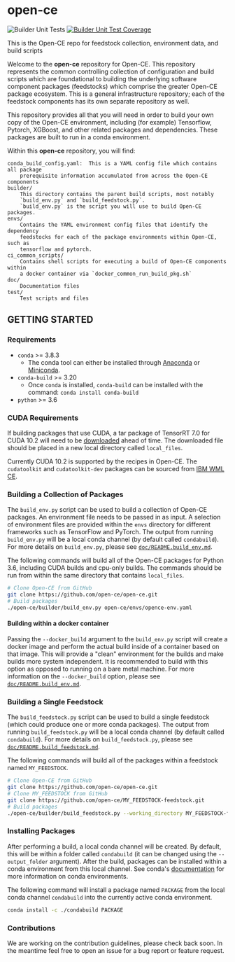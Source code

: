 # open-ce

![Builder Unit Tests](https://github.com/open-ce/open-ce/workflows/Open-CE%20Builder%20Unit%20Tests/badge.svg)
[![Builder Unit Test Coverage](https://codecov.io/gh/open-ce/open-ce/branch/master/graph/badge.svg)](https://codecov.io/gh/open-ce/open-ce)

This is the Open-CE repo for feedstock collection, environment data, and build scripts

Welcome to the **open-ce** repository for Open-CE. This repository
represents the common controlling collection of configuration and
build scripts which are foundational to building the underlying
software component packages (feedstocks) which comprise the greater Open-CE
package ecosystem.  This is a general infrastructure repository; each of the
feedstock components has its own separate repository as well.

This repository provides all that you will need in order to build your own copy
of the Open-CE environment, including (for example) Tensorflow, Pytorch,
XGBoost, and other related packages and dependencies. These packages are built
to run in a conda environment.

Within this **open-ce** repository, you will find:

```text
conda_build_config.yaml:  This is a YAML config file which contains all package
    prerequisite information accumulated from across the Open-CE components
builder/
    This directory contains the parent build scripts, most notably
    `build_env.py` and `build_feedstock.py`.
    `build_env.py` is the script you will use to build Open-CE packages.
envs/
    Contains the YAML environment config files that identify the dependency
    feedstocks for each of the package environments within Open-CE, such as
    tensorflow and pytorch.
ci_common_scripts/
    Contains shell scripts for executing a build of Open-CE components within
    a docker container via `docker_common_run_build_pkg.sh`
doc/
    Documentation files
test/
    Test scripts and files
```

## GETTING STARTED

### Requirements

* `conda` >= 3.8.3
  * The conda tool can either be installed through [Anaconda](https://www.anaconda.com/products/individual#Downloads) or [Miniconda](https://docs.conda.io/en/latest/miniconda.html).
* `conda-build` >= 3.20
  * Once `conda` is installed, `conda-build` can be installed with the command: `conda install conda-build`
* `python` >= 3.6

### CUDA Requirements

If building packages that use CUDA, a tar package of TensorRT 7.0 for CUDA 10.2 will need to be [downloaded](https://developer.nvidia.com/nvidia-tensorrt-7x-download) ahead of time. The downloaded file should be placed in a new local directory called `local_files`.

Currently CUDA 10.2 is supported by the recipes in Open-CE. The `cudatoolkit` and `cudatoolkit-dev` packages can be sourced from [IBM WML CE](https://public.dhe.ibm.com/ibmdl/export/pub/software/server/ibm-ai/conda/#/).

### Building a Collection of Packages

The `build_env.py` script can be used to build a collection of Open-CE packages. An environment file needs to be passed in as input. A selection of environment files are provided within the `envs` directory for different frameworks such as TensorFlow and PyTorch. The output from running `build_env.py` will be a local conda channel (by default called `condabuild`). For more details on `build_env.py`, please see [`doc/README.build_env.md`](doc/README.build_env.md).

The following commands will build all of the Open-CE packages for Python 3.6, including CUDA builds and cpu-only builds. The commands should be run from within the same directory that contains `local_files`.

```bash
# Clone Open-CE from GitHub
git clone https://github.com/open-ce/open-ce.git
# Build packages
./open-ce/builder/build_env.py open-ce/envs/opence-env.yaml
```

#### Building within a docker container

Passing the `--docker_build` argument to the `build_env.py` script will create a docker image and perform the actual build inside of a container based on that image. This will provide a "clean" environment for the builds and make builds more system independent. It is recommended to build with this option as opposed to running on a bare metal machine. For more information on the `--docker_build` option, please see [`doc/README.build_env.md`](doc/README.build_env.md).

### Building a Single Feedstock

The `build_feedstock.py` script can be used to build a single feedstock (which could produce one or more conda packages). The output from running `build_feedstock.py` will be a local conda channel (by default called `condabuild`). For more details on `build_feedstock.py`, please see [`doc/README.build_feedstock.md`](doc/README.build_feedstock.md).

The following commands will build all of the packages within a feedstock named `MY_FEEDSTOCK`.

```bash
# Clone Open-CE from GitHub
git clone https://github.com/open-ce/open-ce.git
# Clone MY_FEEDSTOCK from GitHub
git clone https://github.com/open-ce/MY_FEEDSTOCK-feedstock.git
# Build packages
./open-ce/builder/build_feedstock.py --working_directory MY_FEEDSTOCK-feedstock
```

### Installing Packages

After performing a build, a local conda channel will be created. By default, this will be within a folder called `condabuild` (it can be changed using the `--output_folder` argument). After the build, packages can be installed within a conda environment from this local channel. See conda's [documentation](https://docs.conda.io/projects/conda/en/latest/user-guide/index.html) for more information on conda environments.

The following command will install a package named `PACKAGE` from the local conda channel `condabuild` into the currently active conda environment.

```bash
conda install -c ./condabuild PACKAGE
```

### Contributions

We are working on the contribution guidelines, please check back soon. In the meantime feel free to open an issue for a bug report or feature request.
